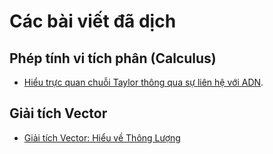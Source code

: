 # Các bài viết đã dịch

## Phép tính vi tích phân (Calculus)

- [Hiểu trực quan chuỗi Taylor thông qua sự liên hệ với ADN](https://math2it.gitbook.io/betterexplained-vn-translation/bai-viet/phep-tinh-vi-tich-phan-calculus/chuoi-taylor-va-adn).

## Giải tích Vector

- [Giải tích Vector: Hiểu về Thông Lượng](https://math2it.gitbook.io/betterexplained-vn-translation/bai-viet/giai-tich-vector/hieu-ve-thong-luong-flux)
